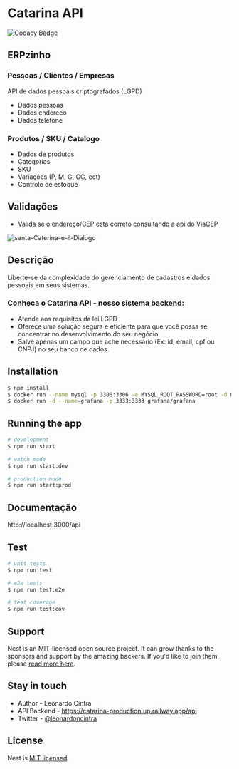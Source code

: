 # Catarina API

[![Codacy Badge](https://app.codacy.com/project/badge/Grade/08da26fbb0574c04933646f9735614fa)](https://app.codacy.com/gh/leonardocintra/catarina/dashboard?utm_source=gh&utm_medium=referral&utm_content=&utm_campaign=Badge_grade)

## ERPzinho

### Pessoas / Clientes / Empresas

API de dados pessoais criptografados (LGPD)

- Dados pessoas
- Dados endereco
- Dados telefone

### Produtos / SKU / Catalogo

- Dados de produtos
- Categorias
- SKU
- Variações (P, M, G, GG, ect)
- Controle de estoque

## Validações

- Valida se o endereço/CEP esta correto consultando a api do ViaCEP

![santa-Caterina-e-il-Dialogo](https://user-images.githubusercontent.com/5832193/230446119-01e5e763-3e6e-4223-8c13-b9629fa7e9f7.jpg)

## Descrição

Liberte-se da complexidade do gerenciamento de cadastros e dados pessoais em seus sistemas.

### Conheca o Catarina API - nosso sistema backend:

- Atende aos requisitos da lei LGPD
- Oferece uma solução segura e eficiente para que você possa se concentrar no desenvolvimento do seu negócio.
- Salve apenas um campo que ache necessario (Ex: id, email, cpf ou CNPJ) no seu banco de dados.

## Installation

```bash
$ npm install
$ docker run --name mysql -p 3306:3306 -e MYSQL_ROOT_PASSWORD=root -d mysql
$ docker run -d --name=grafana -p 3333:3333 grafana/grafana

```

## Running the app

```bash
# development
$ npm run start

# watch mode
$ npm run start:dev

# production mode
$ npm run start:prod
```

## Documentação

http://localhost:3000/api

## Test

```bash
# unit tests
$ npm run test

# e2e tests
$ npm run test:e2e

# test coverage
$ npm run test:cov
```

## Support

Nest is an MIT-licensed open source project. It can grow thanks to the sponsors and support by the amazing backers. If you'd like to join them, please [read more here](https://docs.nestjs.com/support).

## Stay in touch

- Author - Leonardo Cintra
- API Backend - https://catarina-production.up.railway.app/api
- Twitter - [@leonardoncintra](https://twitter.com/leonardoncintra)

## License

Nest is [MIT licensed](LICENSE).
